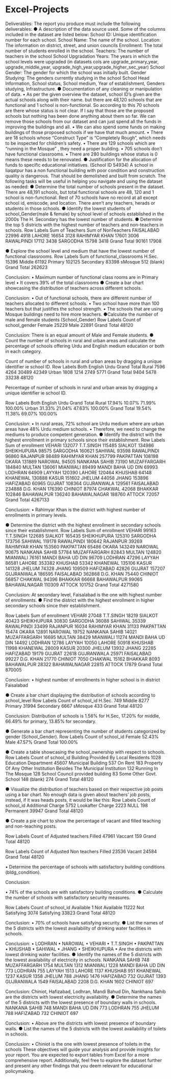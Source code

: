 # Excel-Projects
Deliverables:
The report you produce must include the following deliverables:
● A description of the data source used.
Some of the columns included in the dataset are listed below:
 School ID: Unique identification number for each school.
 School Name: The name of the school.
 Location: The information on district, street, and union councils Enrollment: The total number of students enrolled in the school.
 Teachers: The number of teachers in the school School Upgradation Years: The years in which the school levels were upgraded (in datasets cols are upgrade_primary_year, upgrade_middle_year, upgrade_high_year,upgrade_higher_sec_year) 
School Gender: The gender for which the school was initially built. Gender Studying: The genders currently studying in the school School Head Information, School status, School medium, Year of establishment, Genders studying, Infrastructure.
● Documentation of any cleaning or manipulation of data.
•	As per the given overview the dataset, school ID’s given are the actual schools along with their name. but there are 48,120 schools that are functional and 1 school is non-functional. So according to this 70 schools are there whose status is not clear. If I say that those are the proposed schools but nothing has been done anything about them so far. 
We can remove those schools from our dataset and can just spend all the funds in improving the buildings and all. 
•	We can also spend some funds on making buildings of those proposed schools if we have that much amount.
•	There are 18 schools whose “Construct Type” is “Completely Rough”, which needs to be inspected for children’s safety.
•	 There are 129 schools which are “running in the Mosque” , they need a proper building.
•	705 schools don’t have functional classrooms.
•	There are 280 buildings whose status is 0 means these needs to be renovated.
● Justification for the allocation of funds to specific educational initiatives.
(School ID 54934) A school in liaqatpur has a non functional building with poor condition and construction quality is dangerous. That should be demolished and built from scratch. 
The following tasks will be useful in helping you navigate and using the dataset as needed:
● Determine the total number of schools present in the dataset.
There are 48,191 schools, but total functional schools are 48, 120 and 1 school is non-functional.
Rest of 70 schools have no record at all except school id, emiscode, and location. There aren’t any teachers, herads or students in those schools.
● Identify the lowest students of school_Gender(male & female) by school level of schools established in the 2000s
The H. Secondary has the lowest number of students.
● Determine the top 5 districts with the highest number of teachers and non-teachers in
schools.
Row Labels	Sum of Teachers	Sum of NonTeachers
FAISALABAD	22996	4918
LAHORE	16654	3128
RAHIMYAR KHAN	17601	3006
RAWALPINDI	17112	3438
SARGODHA	15798	3418
Grand Total	90161	17908


 
● Explore the school level and medium that have the lowest number of functional
classrooms.
Row Labels	Sum of functional_classrooms
H.Sec.	15396
Middle	61192
Primary	102125
Secondary	83398
sMosque	512
(blank)	
Grand Total	262623

 

Conclusion:
•	Maximum number of functional class rooms are in Primary level 
•	It covers 39% of the total classrooms
● Create a bar chart showcasing the distribution of teachers across different schools. 
 


Conclusion:
•	Out of functional schools, there are different number of teachers allocated to different schools.
•	Two school have more than 100 teachers but that justifies the school strength.
•	The schools that are using Mosque buildings need to hire more teachers.
●Calculate the number of male and female students (School_Gender) 
Row Labels	Count of school_gender
Female	25229
Male	22891
Grand Total	48120

 
Conclusion: 
There is an equal amount of Male and Female students.
● Count the number of schools in rural and urban areas and calculate the percentage
of schools offering Urdu and English medium education or both in each category.

Count of number of schools in rural and urban areas by dragging a unique identifier ie school ID.
Row Labels	Both	English	Urdu	Grand Total
Rural	7596	4264	30489	42349
Urban	1808	1214	2749	5771
Grand Total	9404	5478	33238	48120

Percentage of number of schools in rural and urban areas by dragging a unique identifier ie school ID.

Row Labels	Both	English	Urdu	Grand Total
Rural	17.94%	10.07%	71.99%	100.00%
Urban	31.33%	21.04%	47.63%	100.00%
Grand Total	19.54%	11.38%	69.07%	100.00%

Conclusion:
•	In rural areas, 72% school are Urdu medium where are urban areas have 48% Urdu medium schools.
•	Therefore, we need to change the mediums to produce competent generation.
● Identify the district with the highest enrollment in primary schools since their establishment.
Row Labels	Sum of enrollment
VEHARI	132077
T.T.SINGH	115485
SIALKOT	134986
SHEIKHUPURA	98575
SARGODHA	160621
SAHIWAL	93598
RAWALPINDI	96860
RAJANPUR	98489
RAHIMYAR KHAN	257799
PAKPATTAN	108198
OKARA	131889
NAROWAL	94505
NANKANA SAHIB	73190
MUZAFFARGARH	184840
MULTAN	136061
MIANWALI	89499
MANDI BAHA UD DIN	69993
LODHRAN	64909
LAYYAH	120390
LAHORE	120464
KHUSHAB	64148
KHANEWAL	130888
KASUR	151602
JHELUM	44058
JHANG	153896
HAFIZABAD	60965
GUJRAT	108364
GUJRANWALA	129561
FAISALABAD	234888
D.G. KHAN	176390
CHINIOT	87974
CHAKWAL	42068
BHAKKAR	102846
BAHAWALPUR	136240
BAHAWALNAGAR	188760
ATTOCK	72057
Grand Total	4267133


Conclusion:
•	Rahimyar Khan is the district with highest number of enrollments in primary levels.

● Determine the district with the highest enrollment in secondary schools since their
establishment.
Row Labels	Sum of enrollment
VEHARI	99163
T.T.SINGH	122685
SIALKOT	165435
SHEIKHUPURA	125310
SARGODHA	173756
SAHIWAL	119178
RAWALPINDI	180642
RAJANPUR	39269
RAHIMYAR KHAN	153560
PAKPATTAN	65486
OKARA	143249
NAROWAL	90675
NANKANA SAHIB	57784
MUZAFFARGARH	82843
MULTAN	124820
MIANWALI	76161
MANDI BAHA UD DIN	96709
LODHRAN	47296
LAYYAH	86581
LAHORE	353382
KHUSHAB	53342
KHANEWAL	135106
KASUR	141328
JHELUM	74328
JHANG	109509
HAFIZABAD	42826
GUJRAT	157207
GUJRANWALA	186595
FAISALABAD	362868
D.G. KHAN	75440
CHINIOT	56857
CHAKWAL	94396
BHAKKAR	66668
BAHAWALPUR	99065
BAHAWALNAGAR	110309
ATTOCK	101752
Grand Total	4271580

Conclusion:
At secondary level, Faisalabad is the one with highest number of enrollments.
● Find the district with the highest enrollment in higher secondary schools since their
establishment.

Row Labels	Sum of enrollment
VEHARI	27048
T.T.SINGH	18219
SIALKOT	40423
SHEIKHUPURA	30830
SARGODHA	36088
SAHIWAL	35339
RAWALPINDI	33499
RAJANPUR	16034
RAHIMYAR KHAN	31133
PAKPATTAN	15474
OKARA	12891
NAROWAL	19752
NANKANA SAHIB	14021
MUZAFFARGARH	16695
MULTAN	38429
MIANWALI	11274
MANDI BAHA UD DIN	14492
LODHRAN	12786
LAYYAH	10050
LAHORE	50918
KHUSHAB	11998
KHANEWAL	28009
KASUR	20300
JHELUM	13932
JHANG	22285
HAFIZABAD	19179
GUJRAT	22618
GUJRANWALA	25971
FAISALABAD	99227
D.G. KHAN	21770
CHINIOT	7050
CHAKWAL	15162
BHAKKAR	8093
BAHAWALPUR	28322
BAHAWALNAGAR	22815
ATTOCK	17879
Grand Total	870005

Conclusion: 
•	highest number of enrollments in higher school is in district Faisalabad


● Create a bar chart displaying the distribution of schools according to school_level
Row Labels	Count of school_id
H.Sec.	749
Middle	8277
Primary	31994
Secondary	6667
sMosque	433
Grand Total	48120

Conclusion:
Distribution of schools is 1.56% for H.Sec, 17.20% for middle, 66.49% for primary, 13.85% for secondary.

● Generate a bar chart representing the number of students categorized by gender (School_Gender).
Row Labels	Count of school_id
Female	52.43%
Male	47.57%
Grand Total	100.00%

● Create a table showcasing the school_ownership with respect to schools.
Row Labels	Count of school_id
Building Provided By Local Residents	1028
Education Department	45607
Municipal Building	537
On Rent	183
Property Of Any Other Institution Besides The Municipal Institution	132
Running In The Mosque	128
School Council provided building	83
Some Other Govt. School	148
(blank)	274
Grand Total	48120

 ● Visualize the distribution of teachers based on their respective job posts using a bar chart.
No enough data is given about teachers’ job posts, instead, if it was heads posts, it would be like this:
Row Labels	Count of school_id
Additional Charge	5752
Lookafter Charge	2223
NULL	198
Permanent	39947
Grand Total	48120

● Create a pie chart to show the percentage of vacant and filled teaching and non-teaching posts.

Row Labels	Count of Adjusted teachers
Filled	47961
Vaccant	159
Grand Total	48120

 

Row Labels	Count of Adjusted Non teachers
Filled	23536
Vacant	24584
Grand Total	48120

 
 
•	Determine the percentage of schools with satisfactory building conditions (bldg_condition).
 
Conclusion: 

•	74% of the schools are with satisfactory building conditions.
● Calculate the number of schools with satisfactory security measures. 

Row Labels	Count of school_id
Available	1
Not Available	11222
Not Satisfying	3074
Satisfying	33823
Grand Total	48120



 


Conclusion:
•	70% of schools have satisfying security.
● List the names of the 5 districts with the lowest availability of drinking water facilities in schools.
 

Conclusion:
•	LODHRAN
•	NAROWAL
•	VEHARI
•	T.T.SINGH
•	PAKPATTAN
•	KHUSHAB
•	SAHIWAL
•	JHANG
•	SHEIKHUPURA
•	Are the districts with lowest drinking water facilities.
● Identify the names of the 5 districts with the lowest availability of electricity in schools.
NANKANA SAHIB	748
MUZAFFARGARH	1754
MULTAN	1312
MIANWALI	1228
MANDI BAHA UD DIN	773
LODHRAN	755
LAYYAH	1513
LAHORE	1137
KHUSHAB	951
KHANEWAL	1237
KASUR	1358
JHELUM	788
JHANG	1476
HAFIZABAD	732
GUJRAT	1393
GUJRANWALA	1549
FAISALABAD	2208
D.G. KHAN	1602
CHINIOT	697

 

Conclusion:
Chiniot, Hafizabad, Lodhran, Mandi Bahud Din, Nankhana Sahib are the districts with lowest electricity availability.
● Determine the names of the 5 districts with the lowest presence of boundary walls in schools.
NANKANA SAHIB	748
MANDI BAHA UD DIN	773
LODHRAN	755
JHELUM	788
HAFIZABAD	732
CHINIOT	697


Conclusion:
•	Above are the districts with lowest presence of boundary walls.
● List the names of the 5 districts with the lowest availability of toilets in schools.
 
Conclusion:
•	Chiniot is the one with lowest presence of  toilets in the schools
These objectives will guide your analysis and provide insights for your report. You are
expected to export tables from Excel for a more comprehensive report. Additionally, feel free
to explore the dataset further and present any other findings that you deem relevant for
educational policymaking.

